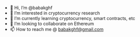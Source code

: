 - 👋 Hi, I’m @babakghf
- 👀 I’m interested in cryptocurrency research
- 🌱 I’m currently learning cryptocurrency, smart contracts, etc
- 💞️ I’m looking to collaborate on Ethereum
- 📫 How to reach me @ babakghf@gmail.com

<!---
babakghf/babakghf is a ✨ special ✨ repository because its `README.md` (this file) appears on your GitHub profile.
You can click the Preview link to take a look at your changes.
--->

